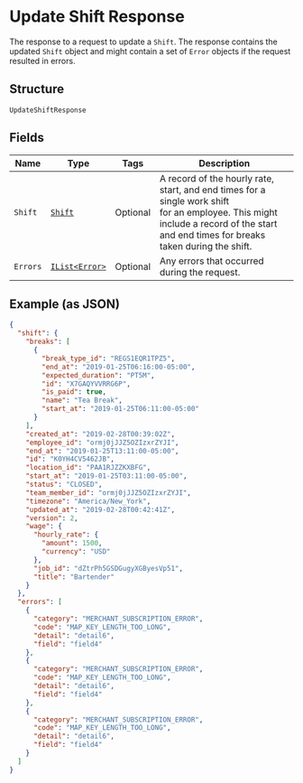 
# Update Shift Response

The response to a request to update a `Shift`. The response contains
the updated `Shift` object and might contain a set of `Error` objects if
the request resulted in errors.

## Structure

`UpdateShiftResponse`

## Fields

| Name | Type | Tags | Description |
|  --- | --- | --- | --- |
| `Shift` | [`Shift`](../../doc/models/shift.md) | Optional | A record of the hourly rate, start, and end times for a single work shift<br>for an employee. This might include a record of the start and end times for breaks<br>taken during the shift. |
| `Errors` | [`IList<Error>`](../../doc/models/error.md) | Optional | Any errors that occurred during the request. |

## Example (as JSON)

```json
{
  "shift": {
    "breaks": [
      {
        "break_type_id": "REGS1EQR1TPZ5",
        "end_at": "2019-01-25T06:16:00-05:00",
        "expected_duration": "PT5M",
        "id": "X7GAQYVVRRG6P",
        "is_paid": true,
        "name": "Tea Break",
        "start_at": "2019-01-25T06:11:00-05:00"
      }
    ],
    "created_at": "2019-02-28T00:39:02Z",
    "employee_id": "ormj0jJJZ5OZIzxrZYJI",
    "end_at": "2019-01-25T13:11:00-05:00",
    "id": "K0YH4CV5462JB",
    "location_id": "PAA1RJZZKXBFG",
    "start_at": "2019-01-25T03:11:00-05:00",
    "status": "CLOSED",
    "team_member_id": "ormj0jJJZ5OZIzxrZYJI",
    "timezone": "America/New_York",
    "updated_at": "2019-02-28T00:42:41Z",
    "version": 2,
    "wage": {
      "hourly_rate": {
        "amount": 1500,
        "currency": "USD"
      },
      "job_id": "dZtrPh5GSDGugyXGByesVp51",
      "title": "Bartender"
    }
  },
  "errors": [
    {
      "category": "MERCHANT_SUBSCRIPTION_ERROR",
      "code": "MAP_KEY_LENGTH_TOO_LONG",
      "detail": "detail6",
      "field": "field4"
    },
    {
      "category": "MERCHANT_SUBSCRIPTION_ERROR",
      "code": "MAP_KEY_LENGTH_TOO_LONG",
      "detail": "detail6",
      "field": "field4"
    },
    {
      "category": "MERCHANT_SUBSCRIPTION_ERROR",
      "code": "MAP_KEY_LENGTH_TOO_LONG",
      "detail": "detail6",
      "field": "field4"
    }
  ]
}
```


